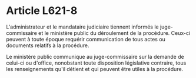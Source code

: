 # Article L621-8

L'administrateur et le mandataire judiciaire tiennent informés le juge-commissaire et le ministère public du déroulement de la procédure. Ceux-ci peuvent à toute époque requérir communication de tous actes ou documents relatifs à la procédure.

Le ministère public communique au juge-commissaire sur la demande de celui-ci ou d'office, nonobstant toute disposition législative contraire, tous les renseignements qu'il détient et qui peuvent être utiles à la procédure.
